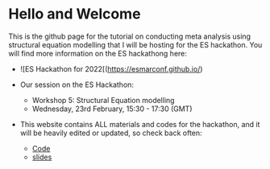 # Hello and Welcome
This is the github page for the tutorial on conducting meta analysis using structural equation modelling that I will be hosting for the ES hackathon. You will find more information on the ES hackathong here: 

* ![ES Hackathon for 2022[(https://esmarconf.github.io/) 
* Our session on the ES Hackathon: 
  - Workshop 5: Structural Equation modelling
  - Wednesday, 23rd February, 15:30 - 17:30 (GMT)
  
* This website contains ALL materials and codes for the hackathon, and it will be heavily edited or updated, so check back often:

   * [Code ]()
   * [slides]()

